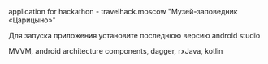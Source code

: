 
application for hackathon - travelhack.moscow "Музей-заповедник «Царицыно»"

Для запуска приложения установите последнюю версию android studio

MVVM, android architecture components, dagger, rxJava, kotlin


